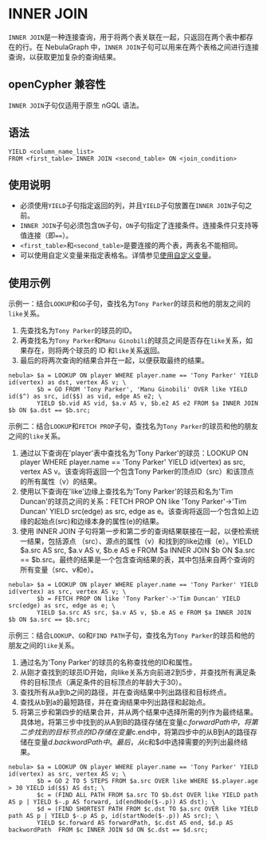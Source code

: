 # INNER JOIN

`INNER JOIN`是一种连接查询，用于将两个表关联在一起，只返回在两个表中都存在的行。在 NebulaGraph 中，`INNER JOIN`子句可以用来在两个表格之间进行连接查询，以获取更加复杂的查询结果。

## openCypher 兼容性

`INNER JOIN`子句仅适用于原生 nGQL 语法。

## 语法

```ngql
YIELD <column_name_list>
FROM <first_table> INNER JOIN <second_table> ON <join_condition>
```

## 使用说明

- 必须使用`YIELD`子句指定返回的列，并且`YIELD`子句放置在`INNER JOIN`子句之前。
- `INNER JOIN`子句必须包含`ON`子句，`ON`子句指定了连接条件。连接条件只支持等值连接（即`==`）。
- `<first_table>`和`<second_table>`是要连接的两个表，两表名不能相同。
- 可以使用自定义变量来指定表格名。详情参见[使用自定义变量](../3.ngql-guide/4.variable-and-composite-queries/2.user-defined-variables.md)。

## 使用示例

示例一：结合`LOOKUP`和`GO`子句，查找名为`Tony Parker`的球员和他的朋友之间的`like`关系。

1. 先查找名为`Tony Parker`的球员的ID。
2. 再查找名为`Tony Parker`和`Manu Ginobili`的球员之间是否存在`like`关系，如果存在，则将两个球员的 ID 和`like`关系返回。
3. 最后的将两次查询的结果合并在一起，以便获取最终的结果。

```ngql
nebula> $a = LOOKUP ON player WHERE player.name == 'Tony Parker' YIELD id(vertex) as dst, vertex AS v; \
        $b = GO FROM 'Tony Parker', 'Manu Ginobili' OVER like YIELD id($^) as src, id($$) as vid, edge AS e2; \
        YIELD $b.vid AS vid, $a.v AS v, $b.e2 AS e2 FROM $a INNER JOIN $b ON $a.dst == $b.src;
```

示例二：结合`LOOKUP`和`FETCH PROP`子句，查找名为`Tony Parker`的球员和他的朋友之间的`like`关系。

1. 通过以下查询在'player'表中查找名为'Tony Parker'的球员：LOOKUP ON player WHERE player.name == 'Tony Parker' YIELD id(vertex) as src, vertex AS v。该查询将返回一个包含Tony Parker的顶点ID（src）和该顶点的所有属性（v）的结果。
2. 使用以下查询在'like'边缘上查找名为'Tony Parker'的球员和名为'Tim Duncan'的球员之间的关系：FETCH PROP ON like 'Tony Parker'->'Tim Duncan' YIELD src(edge) as src, edge as e。该查询将返回一个包含如上边缘的起始点(src)和边缘本身的属性(e)的结果。
3. 使用 INNER JOIN 子句将第一步和第二步的查询结果联接在一起，以便检索统一结果，包括源点 （src）、源点的属性（v）和找到的like边缘（e）。YIELD $a.src AS src, $a.v AS v, $b.e AS e FROM $a INNER JOIN $b ON $a.src == $b.src。最终的结果是一个包含查询结果的表，其中包括来自两个查询的所有变量（src、v和e）。

```ngql      
nebula> $a = LOOKUP ON player WHERE player.name == 'Tony Parker' YIELD id(vertex) as src, vertex AS v; \
        $b = FETCH PROP ON like 'Tony Parker'->'Tim Duncan' YIELD src(edge) as src, edge as e; \
        YIELD $a.src AS src, $a.v AS v, $b.e AS e FROM $a INNER JOIN $b ON $a.src == $b.src;
```

示例三：结合`LOOKUP`、`GO`和`FIND PATH`子句，查找名为`Tony Parker`的球员和他的朋友之间的`like`关系。

1. 通过名为'Tony Parker'的球员的名称查找他的ID和属性。
2. 从刚才查找到的球员ID开始，向like关系方向前进2到5步，并查找所有满足条件的目标顶点（满足条件的目标顶点的年龄大于30）。
3. 查找所有从a到b之间的路径，并在查询结果中列出路径和目标终点。
4. 查找从b到a的最短路径，并在查询结果中列出路径和起始点。
5. 将第三步和第四步的结果合并，并从两个结果中选择所需的列作为最终结果。具体地，将第三步中找到的从A到B的路径存储在变量$c.forwardPath中，将第二步找到的目标节点的ID存储在变量$c.end中，将第四步中的从B到A的路径存储在变量$d.backwordPath中。最后，从$c和$d中选择需要的列列出最终结果。

```ngql
nebula> $a = LOOKUP ON player WHERE player.name == 'Tony Parker' YIELD id(vertex) as src, vertex AS v; \
        $b = GO 2 TO 5 STEPS FROM $a.src OVER like WHERE $$.player.age > 30 YIELD id($$) AS dst; \
        $c = (FIND ALL PATH FROM $a.src TO $b.dst OVER like YIELD path AS p | YIELD $-.p AS forward, id(endNode($-.p)) AS dst); \
        $d = (FIND SHORTEST PATH FROM $c.dst TO $a.src OVER like YIELD path AS p | YIELD $-.p AS p, id(startNode($-.p)) AS src); \
        YIELD $c.forward AS forwardPath, $c.dst AS end, $d.p AS backwordPath  FROM $c INNER JOIN $d ON $c.dst == $d.src;
```
      